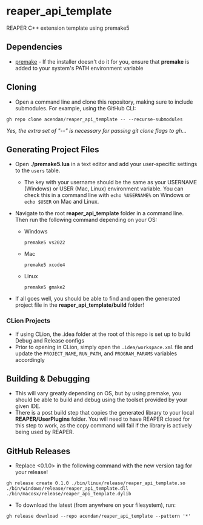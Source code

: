 # reaper_api_template
REAPER C++ extension template using premake5

## Dependencies
- [premake](https://premake.github.io/) - If the installer doesn't do it for you, ensure that **premake** is added to your system's PATH environment variable

## Cloning
- Open a command line and clone this repository, making sure to include submodules. For example, using the GitHub CLI:
```
gh repo clone acendan/reaper_api_template -- --recurse-submodules
```
_Yes, the extra set of "--" is necessary for passing git clone flags to gh..._

## Generating Project Files
- Open **./premake5.lua** in a text editor and add your user-specific settings to the `users` table.
  - The key with your username should be the same as your USERNAME (Windows) or USER (Mac, Linux) environment variable. You can check this in a command line with `echo %USERNAME%` on Windows or `echo $USER` on Mac and Linux.

- Navigate to the root **reaper_api_template** folder in a command line. Then run the following command depending on your OS:
  - Windows
    ```
    premake5 vs2022
    ```
  - Mac
    ```
    premake5 xcode4
    ```
  - Linux
    ```
    premake5 gmake2
    ```
    
- If all goes well, you should be able to find and open the generated project file in the **reaper_api_template/build** folder!

### CLion Projects
- If using CLion, the .idea folder at the root of this repo is set up to build Debug and Release configs
- Prior to opening in CLion, simply open the `.idea/workspace.xml` file and update the `PROJECT_NAME`, `RUN_PATH`, and `PROGRAM_PARAMS` variables accordingly

## Building & Debugging
- This will vary greatly depending on OS, but by using premake, you should be able to build and debug using the toolset provided by your given IDE.
- There is a post build step that copies the generated library to your local **REAPER/UserPlugins** folder. You will need to have REAPER closed for this step to work, as the copy command will fail if the library is actively being used by REAPER.

## GitHub Releases
- Replace <0.1.0> in the following command with the new version tag for your release!
```
gh release create 0.1.0 ./bin/linux/release/reaper_api_template.so ./bin/windows/release/reaper_api_template.dll ./bin/macosx/release/reaper_api_template.dylib  
```

- To download the latest (from anywhere on your filesystem), run:
```
gh release download --repo acendan/reaper_api_template --pattern '*'
```
